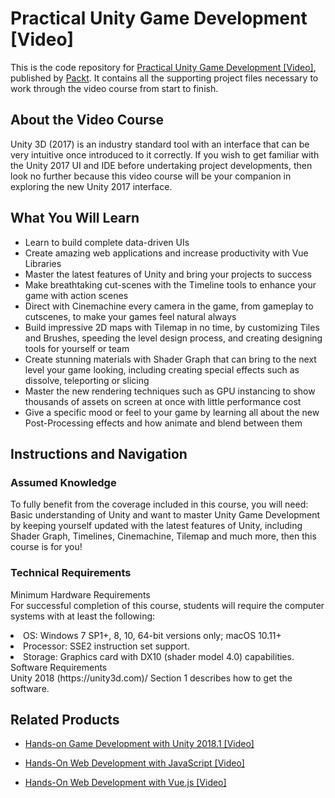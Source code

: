 # Practical Unity Game Development [Video]
This is the code repository for [Practical Unity Game Development [Video]](https://www.packtpub.com/game-development/practical-unity-game-development-video?utm_source=github&utm_medium=repository&utm_campaign=9781788837286), published by [Packt](https://www.packtpub.com/?utm_source=github). It contains all the supporting project files necessary to work through the video course from start to finish.
## About the Video Course
Unity 3D (2017) is an industry standard tool with an interface that can be very intuitive once introduced to it correctly. If you wish to get familiar with the Unity 2017 UI and IDE before undertaking project developments, then look no further because this video course will be your companion in exploring the new Unity 2017 interface.

<H2>What You Will Learn</H2>
<DIV class=book-info-will-learn-text>
<UL>
<LI>Learn to build complete data-driven UIs&nbsp; 
<LI>Create amazing web applications and increase productivity with Vue Libraries 
<LI>Master the latest features of Unity and bring your projects to success
<LI>Make breathtaking cut-scenes with the Timeline tools to enhance your game with action scenes
<LI>Direct with Cinemachine every camera in the game, from gameplay to cutscenes, to make your games feel natural always
<LI>Build impressive 2D maps with Tilemap in no time, by customizing Tiles and Brushes, speeding the level design process, and creating designing tools for yourself or team
<LI>Create stunning materials with Shader Graph that can bring to the next level your game looking, including creating special effects such as dissolve, teleporting or slicing
<LI>Master the new rendering techniques such as GPU instancing to show thousands of assets on screen at once with little performance cost
<LI>Give a specific mood or feel to your game by learning all about the new Post-Processing effects and how animate and blend between them
</LI></UL></DIV>

## Instructions and Navigation
### Assumed Knowledge
To fully benefit from the coverage included in this course, you will need:<br/>
Basic understanding of Unity and want to master Unity Game Development by keeping yourself updated with the latest features of Unity, including Shader Graph, Timelines, Cinemachine, Tilemap and much more, then this course is for you!	
### Technical Requirements
Minimum Hardware Requirements<br/>
For successful completion of this course, students will require the computer systems with at least the following:
<LI>OS: Windows 7 SP1+, 8, 10, 64-bit versions only; macOS 10.11+
<LI>Processor: SSE2 instruction set support.
<LI>Storage: Graphics card with DX10 (shader model 4.0) capabilities.
Software Requirements<br/>
Unity 2018 (https://unity3d.com)/ Section 1 describes how to get the software.

## Related Products
* [Hands-on Game Development with Unity 2018.1 [Video]](https://www.packtpub.com/game-development/hands-game-development-unity-20181-video?utm_source=github&utm_medium=repository&utm_campaign=9781786465436)

* [Hands-On Web Development with JavaScript [Video]](https://www.packtpub.com/application-development/hands-web-development-javascript-video?utm_source=github&utm_medium=repository&utm_campaign=9781789348903)

* [Hands-On Web Development with Vue.js [Video]](https://www.packtpub.com/web-development/hands-web-development-vuejs-video?utm_source=github&utm_medium=repository&utm_campaign=9781787283039)

